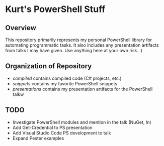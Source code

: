 # Kurt's PowerShell Stuff

## Overview

This repository primarily represents my personal PowerShell library for automating programmatic tasks. It also includes any presentation artifacts from talks I may have given. Use anything here at your own risk. :)

## Organization of Repository

- *compiled* contains compiled code (C# projects, etc.)
- *snippets* contains my favorite PowerShell snippets
- *presentations* contains my presentation artifacts for the PowerShell talkw

## TODO
- Investigate PowerShell modules and mention in the talk (NuGet, In)
- Add Get-Credential to PS presentation
- Add Visual Studio Code PS development to talk
- Expand Pester examples